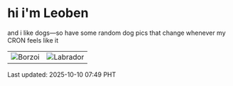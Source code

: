 # hi i'm Leoben

and i like dogs—so have some random dog pics that change whenever my CRON feels like it

|  |  |
|--------|----------|
| ![Borzoi](https://random-dog-vercel.vercel.app/api/random-borzoi?v=1760053785) | ![Labrador](https://random-dog-vercel.vercel.app/api/random-labrador?v=1760053785) |

Last updated: 2025-10-10 07:49 PHT
